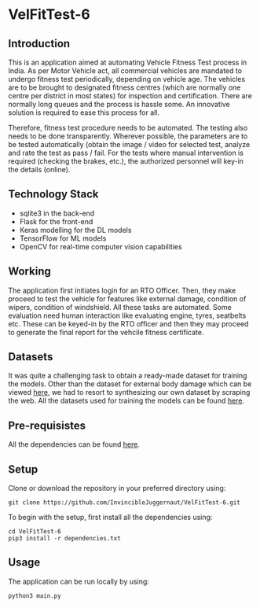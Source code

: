 # VelFitTest-6

<h2>Introduction</h2>

<p> This is an application aimed at automating Vehicle Fitness Test process in India. As per Motor Vehicle act, all commercial vehicles are mandated to undergo fitness test periodically, depending on vehicle age. The vehicles are to be brought to designated fitness centres (which are normally one centre per district in most states) for inspection and certification. There are normally long queues and the process is hassle some. An innovative solution is required to 
ease this process for all.</p>
<p>Therefore, fitness test procedure needs to be automated. The testing also needs to be done transparently. Wherever possible, the parameters are to be tested automatically (obtain the image / video for selected test, analyze and 
rate the test as pass / fail. For the tests where manual intervention is required (checking the brakes, etc.), the authorized personnel will key-in the details (online). </p>

<h2> Technology Stack</h2>
<ul type="disc">
  <li>sqlite3 in the back-end</li>
  <li>Flask for the front-end</li>
  <li>Keras modelling for the DL models</li>
  <li>TensorFlow for ML models</li>
  <li>OpenCV for real-time computer vision capabilities</li>
  </ul>

<h2> Working</h2>
<p> The application first initiates login for an RTO Officer. Then, they make proceed to test the vehicle for features like external damage, condition of wipers, condition of windshield. All these tasks are automated. Some evaluation need human interaction like evaluating engine, tyres, seatbelts etc. These can be keyed-in by the RTO officer and then they may proceed to generate the final report for the vehcile fitness certificate.</p>

<h2> Datasets</h2>

<p>It was quite a challenging task to obtain a ready-made dataset for training the models. Other than the dataset for external body damage which can be viewed <a href="https://github.com/neokt/car-damage-detective">here</a>, we had to resort to synthesizing our own dataset by scraping the web. All the datasets used for training the models can be found <a href="https://drive.google.com/drive/folders/1ttZocSV1DpBV7V5vMpp1ZrSl_BDASVYD?usp=sharing">here</a>.</p>

<h2> Pre-requisistes</h2>

<p> All the dependencies can be found <a href="requirements.txt">here</a>.</p>

<h2>Setup</h2>

<p> Clone or download the repository in your preferred directory using:</p>

```
git clone https://github.com/InvincibleJuggernaut/VelFitTest-6.git
```

<p> To begin with the setup, first install all the dependencies using:</p>

```
cd VelFitTest-6
pip3 install -r dependencies.txt
```

<h2>Usage</h2>

<p> The application can be run locally by using:</p>

```
python3 main.py
```
